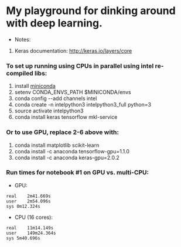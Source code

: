 # My playground for dinking around with deep learning.

* Notes:
1. Keras documentation: http://keras.io/layers/core

### To set up running using CPUs in parallel using intel re-compiled libs:

1. install [miniconda](https://conda.io/miniconda.html)
2. setenv CONDA_ENVS_PATH $MINICONDA/envs
3. conda config --add channels intel
4. conda create -n intelpython3 intelpython3_full python=3
5. source activate intelpython3
6. conda install keras tensorflow mkl-service

### Or to use GPU, replace 2-6 above with:

1. conda install matplotlib scikit-learn
2. conda install -c anaconda tensorflow-gpu=1.1.0
3. conda install -c anaconda keras-gpu=2.0.2


### Run times for notebook #1 on GPU vs. multi-CPU:

* GPU:
```
real	2m41.669s
user	2m54.096s
sys	0m12.324s
```

* CPU (16 cores):
```
real	11m14.149s
user	149m24.364s
sys	5m40.696s
```
